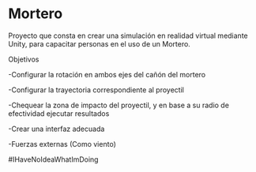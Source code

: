 # Mortero


Proyecto que consta en crear una simulación en realidad virtual mediante Unity, para capacitar personas en el uso de un Mortero.


Objetivos

-Configurar la rotación en ambos ejes del cañón del mortero

-Configurar la trayectoria correspondiente al proyectil

-Chequear la zona de impacto del proyectil, y en base a su radio de efectividad ejecutar resultados

-Crear una interfaz adecuada

-Fuerzas externas (Como viento)

#IHaveNoIdeaWhatImDoing
